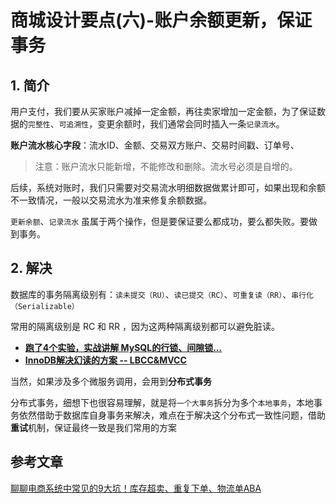 # 商城设计要点(六)-账户余额更新，保证事务

## 1. 简介

用户支付，我们要从买家账户减掉一定金额，再往卖家增加一定金额，为了保证数据的`完整性`、`可追溯性`，变更余额时，我们通常会同时插入一条`记录流水`。

**账户流水核心字段**：流水ID、金额、交易双方账户、交易时间戳、订单号、

> 注意：账户流水只能新增，不能修改和删除。流水号必须是自增的。

后续，系统对账时，我们只需要对交易流水明细数据做累计即可，如果出现和余额不一致情况，一般以交易流水为准来修复余额数据。

`更新余额`、`记录流水` 虽属于两个操作，但是要保证要么都成功，要么都失败。要做到事务。

## 2. 解决

数据库的事务隔离级别有：`读未提交（RU）`、`读已提交（RC）`、`可重复读（RR）`、`串行化（Serializable）`

常用的隔离级别是 RC 和 RR ，因为这两种隔离级别都可以避免脏读。

- **[跑了4个实验，实战讲解 MySQL的行锁、间隙锁...](https://mp.weixin.qq.com/s?__biz=Mzg2NzYyNjQzNg==&mid=2247488721&idx=1&sn=28bbdd6818da9b6afeda46319e060fb3&scene=21#wechat_redirect)**
- **[InnoDB解决幻读的方案 -- LBCC&MVCC](https://mp.weixin.qq.com/s?__biz=Mzg2NzYyNjQzNg==&mid=2247486613&idx=1&sn=1ce63f19e077d8230799bc0e4c41b04f&scene=21#wechat_redirect)**

当然，如果涉及多个微服务调用，会用到**分布式事务**

分布式事务，细想下也很容易理解，就是将`一个大事务`拆分为多个`本地事务`，本地事务依然借助于数据库自身事务来解决，难点在于解决这个分布式一致性问题，借助**重试**机制，保证最终一致是我们常用的方案

## 参考文章

[聊聊电商系统中常见的9大坑！库存超卖、重复下单、物流单ABA](https://mp.weixin.qq.com/s/BgVr0jEBJwQI5UW_ele08A)